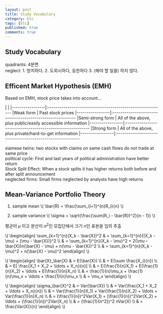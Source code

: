 ```yaml
---
layout: post
title: Study Vocabulary
category: Etc
tags: [Etc]
published: true
comments: true
---
```


Study Vocabulary
----------------

quadrants: 4분면  
neglect: 1. 방치하다. 2. 도외시하다, 등한하다 3. (해야 할 일을) 하지 않다.


Efficent Market Hypothesis (EMH)
---
Based on EMH, stock price takes into account...

|                 |
|-----------------|:-----------------------------------------------------------
|Weak form        | Past stock prices
|-----------------|:-----------------------------------------------------------
|Semi-strong form | All of the above, plus public/easily accessible information
|-----------------|:-----------------------------------------------------------
|Strong form      | All of the above, plus private/hard-to-get information
|-----------------|:-----------------------------------------------------------

siamese twins: two stocks with claims on same cash flows do not trade at same price  
political cycle: First and last years of political administration have better return  
Stock Split Effect: When a stock splits it has higher returns both before and after split announcement  
neglected firms: Small firms neglected by analysts have high returns


Mean-Variance Portfolio Theory
---

1. sample mean
\\( \bar{R} = \frac{\sum\_{i=1}^{n}R\_i}{n} \\)

2. sample variance
\\( \sigma = \sqrt{\frac{\sum(R\_i - \bar{R})^2}{n - 1}} \\)

평균이 $\mu$ 이고 분산이 $\sigma^2$인 모집단에서 크기 $n$인 표본을 임의 추출

\\( \begin{align} 
\sum\_{k=1}^{n}(X\_k - \bar{X})^2 & = \sum\_{k=1}^{n}\{(X\_k - \mu) + (\mu - \bar{X})\}^2 
\\\\ & = \sum\_{k=1}^{n}(X\_k - \mu)^2 + 2(\mu - \bar{X})n(\bar{X} - \mu) + n(\mu - \bar{X})^2 
\\\\ & = \sum\_{k=1}^{n}(X\_k - \mu)^2 + n(\bar{X} - \mu)^2 
\end{align} \\) 

\\( \begin{align} 
        \bar{X}\_\bar{X} & = E(\bar{X}) 
\\\\ & = E(\sum \frac{X\_i}{n}) 
\\\\ & = E\[ \frac{X\_1 + X\_2 + \ldots + X\_n}{n}\] 
\\\\ & = E(\frac{1}{n}X\_1) + E(\frac{1}{n}X\_2) + \ldots + E(\frac{1}{n}X\_n) 
\\\\ & = \frac{1}{n}\mu\_x + \frac{1}{n}\mu\_x + \ldots + \frac{1}{n}\mu\_x 
\\\\ & = \mu\_x 
\end{align} \\)

\\( \begin{align} 
        \sigma\_\bar{X}^2 & = Var(\bar{X}) 
\\\\ & = Var(\frac{X\_1 + X\_2 + \ldots + X\_n}{n})
\\\\ & = Var(\frac{1}{n}X\_1) + Var(\frac{1}{n}X\_2) + \ldots + Var(\frac{1}{n}X\_n)
\\\\ & = (\frac{1}{n})^2Var(X\_1) + (\frac{1}{n})^2Var(X\_2) + \ldots + (\frac{1}{n})^2Var(X\_n)
\\\\ & = (\frac{1}{n^2})^2 nVar(X)
\\\\ & = \frac{Var(X)}{n}
\end{align} \\)

